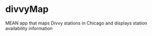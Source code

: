 # divvyMap
MEAN app that maps Divvy stations in Chicago and displays station availability information
